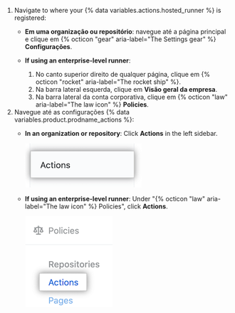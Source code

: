 1. Navigate to where your {% data variables.actions.hosted_runner %} is registered:
   * **Em uma organização ou repositório**: navegue até a página principal e clique em {% octicon "gear" aria-label="The Settings gear" %} **Configurações**.
   * **If using an enterprise-level runner**:

     1. No canto superior direito de qualquer página, clique em {% octicon "rocket" aria-label="The rocket ship" %}.
     1. Na barra lateral esquerda, clique em **Visão geral da empresa**.
     1. Na barra lateral da conta corporativa, clique em {% octicon "law" aria-label="The law icon" %} **Policies**.
1. Navegue até as configurações {% data variables.product.prodname_actions %}:
   * **In an organization or repository**: Click **Actions** in the left sidebar.

     ![Configuração de ações](/assets/images/help/settings/settings-sidebar-actions.png)
   * **If using an enterprise-level runner**: Under "{% octicon "law" aria-label="The law icon" %} Policies", click **Actions**.

     ![Configuração de ações](/assets/images/help/settings/actions-enterprise-policies.png)
  
